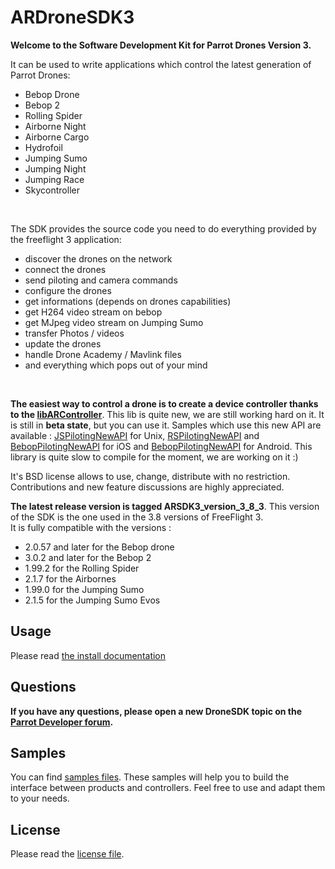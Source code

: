ARDroneSDK3
===============

**Welcome to the Software Development Kit for Parrot Drones Version 3.**

It can be used to write applications which control the latest generation of Parrot Drones:
- Bebop Drone
- Bebop 2
- Rolling Spider
- Airborne Night
- Airborne Cargo
- Hydrofoil
- Jumping Sumo
- Jumping Night
- Jumping Race
- Skycontroller

<br>
  
The SDK provides the source code you need to do everything provided by the freeflight 3 application:
- discover the drones on the network
- connect the drones
- send piloting and camera commands
- configure the drones
- get informations (depends on drones capabilities)
- get H264 video stream on bebop
- get MJpeg video stream on Jumping Sumo
- transfer Photos / videos
- update the drones
- handle Drone Academy / Mavlink files
- and everything which pops out of your mind

<br>

**The easiest way to control a drone is to create a device controller thanks to the [libARController](https://github.com/Parrot-Developers/libARController)**. This lib is quite new, we are still working hard on it. It is still in **beta state**, but you can use it. Samples which use this new API are available : [JSPilotingNewAPI](https://github.com/Parrot-Developers/Samples/tree/master/Unix/JSPilotingNewAPI) for Unix, [RSPilotingNewAPI](https://github.com/Parrot-Developers/Samples/tree/master/iOS/RSPilotingNewAPI) and [BebopPilotingNewAPI](https://github.com/Parrot-Developers/Samples/tree/master/iOS/BebopPilotingNewAPI) for iOS and [BebopPilotingNewAPI](https://github.com/Parrot-Developers/Samples/tree/master/Android/BebopPilotingNewAPI) for Android. This library is quite slow to compile for the moment, we are working on it :)

It's BSD license allows to use, change, distribute with no restriction.
Contributions and new feature discussions are highly appreciated.


**The latest release version is tagged ARSDK3_version_3_8_3**. This version of the SDK is the one used in the 3.8 versions of FreeFlight 3. <br/>
It is fully compatible with the versions :

* 2.0.57 and later for the Bebop drone
* 3.0.2 and later for the Bebop 2
* 1.99.2 for the Rolling Spider
* 2.1.7 for the Airbornes
* 1.99.0 for the Jumping Sumo
* 2.1.5 for the Jumping Sumo Evos

Usage
-------------
Please read [the install documentation](https://github.com/Parrot-Developers/Docs/blob/master/Installation/INSTALL.md)

Questions
----
**If you have any questions, please open a new DroneSDK topic on the [Parrot Developer forum](http://forum.developer.parrot.com/).**

Samples
---------
You can find [samples files](https://github.com/ARDroneSDK3/Samples.git). These samples will help you to build the interface between products and controllers. 
Feel free to use and adapt them to your needs.

License
---------
Please read the [license file](https://github.com/ARDroneSDK3/ARSDKBuildUtils/blob/master/LICENSE.md).
